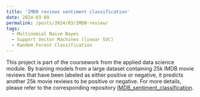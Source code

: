 ```yaml
---
title: 'IMDB reviews sentiment classification'
date: 2024-03-09
permalink: /posts/2024/03/IMDB-review/
tags:
  - Multinomial Naive Bayes
  - Support Vector Machines (linear SVC)
  - Random Forest Classification
---
```


This project is part of the coursework from the applied data science module. By training models from a large dataset containing 25k IMDB movie reviews that have been labeled as either positive or negative, it predicts another 25k movie reviews to be positive or negative. For more details, please refer to the corresponding repository [IMDB_sentiment_classification](https://github.com/cyfangus/IMDB_sentiment_classification).
